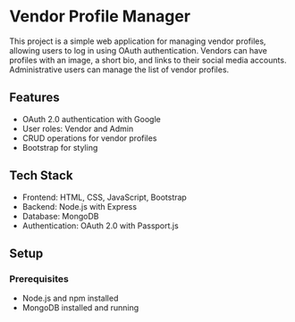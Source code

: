 # Vendor Profile Manager

This project is a simple web application for managing vendor profiles, allowing users to log in using OAuth authentication. Vendors can have profiles with an image, a short bio, and links to their social media accounts. Administrative users can manage the list of vendor profiles.

## Features
- OAuth 2.0 authentication with Google
- User roles: Vendor and Admin
- CRUD operations for vendor profiles
- Bootstrap for styling

## Tech Stack
- Frontend: HTML, CSS, JavaScript, Bootstrap
- Backend: Node.js with Express
- Database: MongoDB
- Authentication: OAuth 2.0 with Passport.js

## Setup

### Prerequisites
- Node.js and npm installed
- MongoDB installed and running